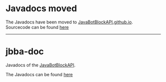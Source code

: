 # Javadocs moved
The Javadocs have been moved to [JavaBotBlockAPI.github.io](https://javabotblockapi.github.io).  
Sourcecode can be found [here](https://github.com/JavaBotBlockAPI/Javadocs)

----
# jbba-doc
Javadocs of the [JavaBotBlockAPI](https://github.com/Andre601/JavaBotBlockAPI).

The Javadocs can be found [here](https://Andre601.github.io/jbba-doc)
